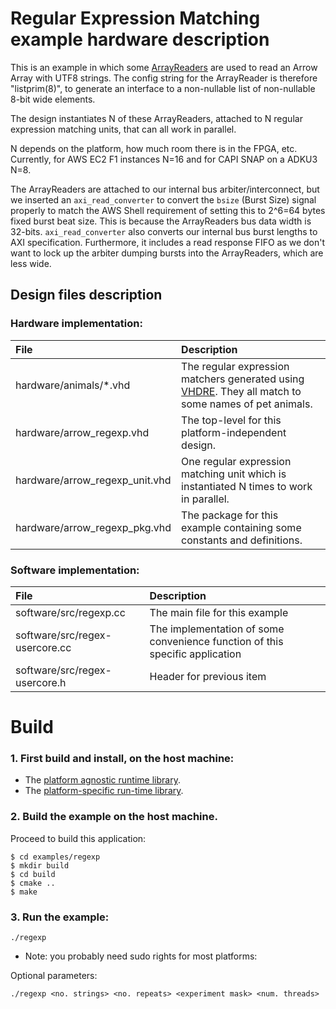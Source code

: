 # Regular Expression Matching example hardware description

This is an example in which some [ArrayReaders](../../hardware) are
used to read an Arrow Array with UTF8 strings. The config string for the 
ArrayReader is therefore "listprim(8)", to generate an interface to a 
non-nullable list of non-nullable 8-bit wide elements.

The design instantiates N of these ArrayReaders, attached to 
N regular expression matching units, that can all work in parallel.

N depends on the platform, how much room there is in the FPGA, etc.
Currently, for AWS EC2 F1 instances N=16 and for CAPI SNAP on a ADKU3 N=8.

The ArrayReaders are attached to our internal bus arbiter/interconnect,
but we inserted an `axi_read_converter` to convert the `bsize` 
(Burst Size) signal properly to match the AWS Shell requirement of 
setting this to 2^6=64 bytes fixed burst beat size. This is because 
the ArrayReaders bus data width is 32-bits. `axi_read_converter` also 
converts our internal bus burst lengths to AXI specification. Furthermore, 
it includes a read response FIFO as we don't want to lock up the arbiter
dumping bursts into the ArrayReaders, which are less wide.

## Design files description

### Hardware implementation:

| File                            | Description                                                                                                                |
| :------------------------------ | :------------------------------------------------------------------------------------------------------------------------- |
| hardware/animals/*.vhd          | The regular expression matchers generated using [VHDRE](../../codegen/vhdre). They all match to some names of pet animals. |
| hardware/arrow_regexp.vhd       | The top-level for this platform-independent design. |
| hardware/arrow_regexp_unit.vhd  | One regular expression matching unit which is instantiated N times to work in parallel. |
| hardware/arrow_regexp_pkg.vhd   | The package for this example containing some constants and definitions. |

### Software implementation:

| File                            | Description                                                                                                                |
| :------------------------------ | :------------------------------------------------------------------------------------------------------------------------- |
| software/src/regexp.cc          | The main file for this example |
| software/src/regex-usercore.cc  | The implementation of some convenience function of this specific application |
| software/src/regex-usercore.h   | Header for previous item |


# Build

### 1. First build and install, on the host machine:
 * The [platform agnostic runtime library](../../runtime).
 * The [platform-specific run-time library](../../platforms).

### 2. Build the example on the host machine.

Proceed to build this application:

    $ cd examples/regexp
    $ mkdir build
    $ cd build
    $ cmake ..
    $ make
    
### 3. Run the example:

```
./regexp
```

* Note: you probably need sudo rights for most platforms: 
    
Optional parameters:
```
./regexp <no. strings> <no. repeats> <experiment mask> <num. threads>
```

